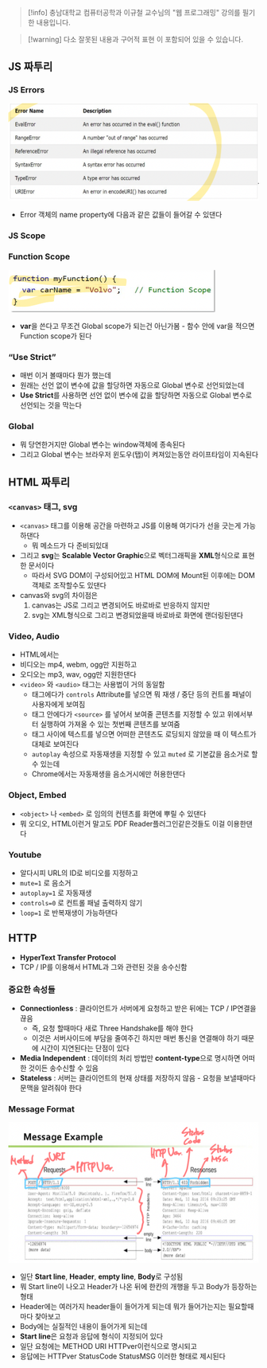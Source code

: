 > [!info] 충남대학교 컴퓨터공학과 이규철 교수님의 "웹 프로그래밍" 강의를 필기한 내용입니다.

> [!warning] 다소 잘못된 내용과 구어적 표현 이 포함되어 있을 수 있습니다.

## JS 짜투리

### JS Errors

![12%20-%20HTML,%20JS,%20HTTP%20473b08d82f3944ba864d3b506d3bb07d/image1.png](originals/webprogramming.fall.2021.cse.cnu.ac.kr/images/12_473b08d82f3944ba864d3b506d3bb07d/image1.png)

- Error 객체의 name property에 다음과 같은 값들이 들어갈 수 있댄다

### JS Scope

### Function Scope

![12%20-%20HTML,%20JS,%20HTTP%20473b08d82f3944ba864d3b506d3bb07d/image2.png](originals/webprogramming.fall.2021.cse.cnu.ac.kr/images/12_473b08d82f3944ba864d3b506d3bb07d/image2.png)

- **var**을 쓴다고 무조건 Global scope가 되는건 아닌가봄 - 함수 안에 var을 적으면 Function scope가 된다

### “Use Strict”

- 매번 이거 볼때마다 뭔가 했는데
- 원래는 선언 없이 변수에 값을 할당하면 자동으로 Global 변수로 선언되었는데
- **Use Strict**를 사용하면 선언 없이 변수에 값을 할당하면 자동으로 Global 변수로 선언되는 것을 막는다

### Global

- 뭐 당연한거지만 Global 변수는 window객체에 종속된다
- 그리고 Global 변수는 브라우저 윈도우(탭)이 켜져있는동안 라이프타임이 지속된다

## HTML 짜투리

### `<canvas>` 태그, svg

- `<canvas>` 태그를 이용해 공간을 마련하고 JS를 이용해 여기다가 선을 긋는게 가능하댄다
	- 뭐 메소드가 다 준비되있대
- 그리고 **svg**는 **Scalable Vector Graphic**으로 벡터그래픽을 **XML**형식으로 표현한 문서이다
	- 따라서 SVG DOM이 구성되어있고 HTML DOM에 Mount된 이후에는 DOM객체로 조작할수도 있댄다
- canvas와 svg의 차이점은
	1. canvas는 JS로 그리고 변경되어도 바로바로 반응하지 않지만
	2. svg는 XML형식으로 그리고 변경되었을때 바로바로 화면에 랜더링된댄다

### Video, Audio

- HTML에서는
- 비디오는 mp4, webm, ogg만 지원하고
- 오디오는 mp3, wav, ogg만 지원한댄다
- `<video>` 와 `<audio>` 태그는 사용법이 거의 동일함
	- 태그에다가 `controls` Attribute를 넣으면 뭐 재생 / 중단 등의 컨트롤 패널이 사용자에게 보여짐
	- 태그 안에다가 `<source>` 를 넣어서 보여줄 콘텐츠를 지정할 수 있고 위에서부터 실행하여 가져올 수 있는 첫번째 콘텐츠를 보여줌
	- 태그 사이에 텍스트를 넣으면 어떠한 콘텐츠도 로딩되지 않았을 때 이 텍스트가 대체로 보여진다
	- `autoplay` 속성으로 자동재생을 지정할 수 있고 `muted` 로 기본값을 음소거로 할 수 있는데
	- Chrome에서는 자동재생을 음소거시에만 허용한댄다

### Object, Embed

- `<object>` 나 `<embed>` 로 임의의 컨텐츠를 화면에 뿌릴 수 있댄다
- 뭐 오디오, HTML이런거 말고도 PDF Reader플러그인같은것들도 이걸 이용한댄다

### Youtube

- 알다시피 URL의 ID로 비디오를 지정하고
- `mute=1` 로 음소거
- `autoplay=1` 로 자동재생
- `controls=0` 로 컨트롤 패널 출력하지 않기
- `loop=1` 로 반복재생이 가능하댄다

## HTTP

- **HyperText Transfer Protocol**
- TCP / IP를 이용해서 HTML과 그와 관련된 것을 송수신함

### 중요한 속성들

- **Connectionless** : 클라이언트가 서버에게 요청하고 받은 뒤에는 TCP / IP연결을 끊음
	- 즉, 요청 할때마다 새로 Three Handshake를 해야 한다
	- 이것은 서버사이드에 부담을 줄여주긴 하지만 매번 통신을 연결해야 하기 때문에 시간이 지연된다는 단점이 있다
- **Media Independent** : 데이터의 처리 방법만 **content-type**으로 명시하면 어떠한 것이든 송수신할 수 있음
- **Stateless** : 서버는 클라이언트의 현재 상태를 저장하지 않음 - 요청을 보낼때마다 문맥을 알려줘야 한다

### Message Format

![12%20-%20HTML,%20JS,%20HTTP%20473b08d82f3944ba864d3b506d3bb07d/image3.png](originals/webprogramming.fall.2021.cse.cnu.ac.kr/images/12_473b08d82f3944ba864d3b506d3bb07d/image3.png)

- 일단 **Start line**, **Header**, **empty line**, **Body**로 구성됨
- 뭐 Start line이 나오고 Header가 나온 뒤에 한칸의 개행을 두고 Body가 등장하는 형태
- Header에는 여러가지 header들이 들어가게 되는데 뭐가 들어가는지는 필요할때마다 찾아보고
- Body에는 실질적인 내용이 들어가게 되는데
- **Start line**은 요청과 응답에 형식이 지정되어 있다
- 일단 요청에는 METHOD URI HTTPver이런식으로 명시되고
- 응답에는 HTTPver StatusCode StatusMSG 이러한 형태로 제시된다